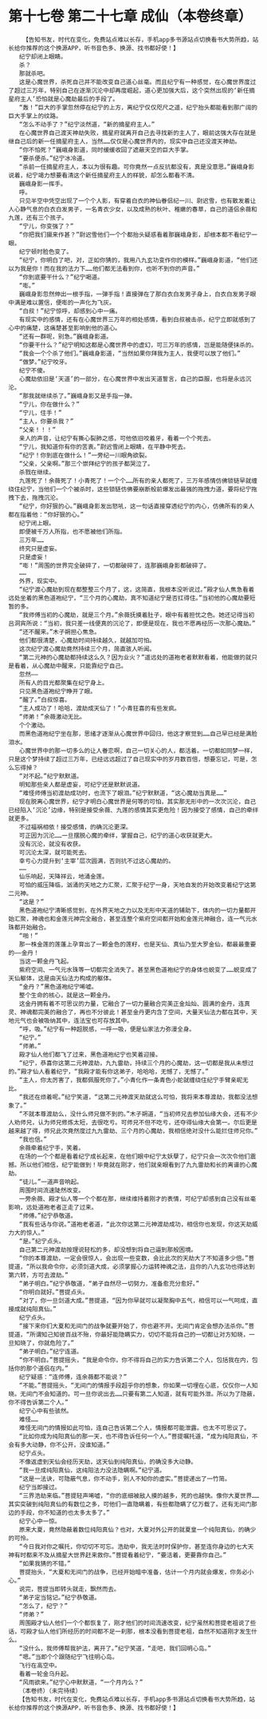 # 第十七卷 第二十七章 成仙（本卷终章）
        【告知书友，时代在变化，免费站点难以长存，手机app多书源站点切换看书大势所趋，站长给你推荐的这个换源APP，听书音色多、换源、找书都好使！】
       纪宁却闭上眼睛。
       杀？
       那就杀吧。
       这是心魔世界，杀死自己并不能改变自己道心丝毫。而且纪宁有一种感觉，在心魔世界度过了超过三万年，特别自己在逐渐沉沦中却再度崛起，道心更加强大后，这个突然出现的‘新任摘星府主人’恐怕就是心魔劫最后的手段了。
       “轰！”巨大的手掌忽然停在纪宁的上方，离纪宁仅仅咫尺之遥，纪宁抬头都能看到那广阔的巨大手掌上的纹路。
       “怎么不动手了？”纪宁淡然道，“新的摘星府主人。”
       在心魔世界自己渡天神劫失败，摘星府就离开自己去寻找新的主人了，眼前这强大存在就是继自己后的新一任摘星府主人，当然……仅仅是心魔世界内的，现实中自己还没渡天神劫。
       “你不怕死？”巍峨身影道，同时缓缓收回了遮蔽天空的巨大手掌。
       “要杀便杀。”纪宁冰冷道。
       “杀前一任摘星府主人，本以为很有趣。可你竟然一点反抗都没有，真是没意思。”巍峨身影说着，纪宁竭力想要看清这个新任摘星府主人的样貌，却怎么都看不清。
       巍峨身影一挥手。
       呼。
       只见半空中凭空出现了一个个人影，有穿着白衣的神仙眷侣纪一川、尉迟雪，也有散发着让人心静气息的白衣白发男子，一名青衣少女，以及成熟的秋叶、稚嫩的春草，自己的道侣余薇和九莲，还有三个孩子。
       “宁儿，你变强了？”
       “你把我们摄来作甚？”尉迟雪他们一个个都抬头疑惑看着那巍峨身影，却根本都不看纪宁一眼。
       纪宁顿时脸色变了。
       “纪宁，你明白了吧，对，正如你猜的，我用八九玄功变作你的模样。”巍峨身影道，“他们还以为我是你！而在我的法力下……他们都无法看到你，也听不到你的声音。”
       “你到底要干什么？”纪宁喝道。
       “嘭。”
       巍峨身影忽然伸出一根手指，一弹手指！直接弹在了那白衣白发男子身上，白衣白发男子眼中满是难以置信，便嘭的一声化为飞灰。
       “白叔！”纪宁惊呼，却感到心中一痛。
       有现实中的感情，还有在心魔世界三万年的相处感情，看到白叔被击杀，纪宁立即就感到了心中的痛楚，这痛楚甚至影响到他的道心。
       “还有一群呢，别急。”巍峨身影道。
       “你要干什么？”纪宁明知这都是心魔世界中的虚幻，可三万年的感情，岂是能随便抹杀的。
       “我会一个个杀了他们。”巍峨身影道，“当然如果你拜我为主人，我便可以放了他们。”
       “做梦。”纪宁咬牙。
       纪宁不傻。
       心魔劫依旧是‘天道’的一部分，在心魔世界中发出天道誓言，自己的臣服，也将是永远沉沦。
       “那我就继续杀了。”巍峨身影又是手指一弹。
       “宁儿，你在做什么？”
       “宁儿，住手！”
       “主人，你要杀我？”
       “父亲！！！”
       亲人的声音，让纪宁有撕心裂肺之感，可他依旧咬着牙，看着一个个死去。
       “宁儿，我知道你有你的苦衷。”尉迟雪闭上眼睛，在平静中死去。
       “纪宁！你到底在做什么！”一旁纪一川眼角欲裂。
       “父亲，父亲啊。”那三个崇拜纪宁的孩子都哭泣了。
       杀戮在继续。
       九莲死了！余薇死了！小青死了！一个个……所有的亲人都死了，三万年感情仿佛锁链早就缠绕住纪宁，当他们一个个被杀时，这些锁链仿佛要崩断般前爆发出最强的拖拽力道，要将纪宁拖拽下去，拖拽沉沦。
       “纪宁，你好狠的心。”巍峨身影发出怒吼，这一句话直接穿透纪宁的内心，仿佛所有的亲人都在指着他：“你好狠的心。”
       纪宁闭上眼。
       即便被千万人所指，也不愿被他们所指。
       三万年……
       终究只是虚妄。
       只是虚妄！
       “嘭！”周围的世界完全破碎了，一切都破碎了，连那巍峨身影都破碎了。
       ……
       外界，现实中。
       “纪宁渡心魔劫到现在都整整三个月了，这，这简直，我根本没听说过。”殿才仙人焦急看着远处坐着的黑色道袍纪宁，“三个月的心魔劫，真不知道纪宁是否扛得住。”当初他的心魔劫要短暂的多。
       “我师傅当初的心魔劫，就是三个月。”余薇抚摸着肚子，眼中有着担忧之色。她还记得当初吕洞宾所说：“当初，我只差一线便真的沉沦了，即便是现在，我也不愿再经历一次那心魔劫。”
       “还不醒来。”木子朔担心焦急。
       他们都很清楚，心魔劫时间持续越久，就越加可怕。
       这次纪宁渡心魔劫竟然持续三个月，简直骇人听闻。
       “第二元神的心魔劫都持续这么久？因为业火？”遥远处的道袍老者默默看着，他能做的就只是看着，从心魔劫中醒来，只能靠纪宁自己。
       忽然——
       所有人的目光都聚集在纪宁身上。
       只见黑色道袍纪宁睁开了眼。
       “醒了。”白叔惊喜。
       “主人成功了！哈哈，渡劫成天仙了！”小青狂喜的有些发疯。
       “师弟！”余薇激动无比。
       个个激动。
       而黑色道袍纪宁坐在那，思绪才逐渐从心魔世界中回归，他这才察觉到……自己早已经是满脸泪水。
       心魔世界中的那一切多么的让人眷恋啊，自己一切关心的人，都活着。一切都如同梦一样，只是这个梦持续了超过三万年，已经远远超过了自己现实中的岁月数百倍，想要忘记，可是，怎么忘得掉？
       “对不起。”纪宁默默道。
       明知那些亲人都是虚妄，可纪宁还是默默说道。
       “难怪师傅当初渡劫成功时，也流下了眼泪。”纪宁默默道，“这心魔劫当真是……”
       现在脱离心魔世界，纪宁才明白心魔世界是何等的可怕，其实那无形中的一次次沉沦，自己已经陷入‘沉沦’边缘，特别是接受余薇、九莲的感情其实更危险！因为接受了感情，自己的牵绊就更多。
       不过福祸相依！接受感情，的确沉沦更深。
       可正因为沉沦……一旦摆脱心魔的牵绊，掌握自己，纪宁的道心收获就更大。
       没有沉沦，就没有收获。
       可沉沦太深，就可能死去。
       幸亏心力提升到‘主宰’层次圆满，否则抗不过这心魔劫的。
       ……
       仙乐响起，天降祥云，地涌金莲。
       可怕的威压降临，汹涌的天地之力汇聚，汇聚于纪宁一身，天地自发的开始改变着纪宁这第二元神。
       “这是？”
       黑色道袍纪宁清晰感觉到，在外界天地之力以及无形中天道的辅助下，体内的一切力量都开始汇聚，神魂也和金莲元神完全融合，甚至连整个紫府空间都开始和金莲元神融合，连一气元水珠都开始融合。
       “啪！”
       那一株金莲的莲蓬上孕育出了一颗金色的莲籽，也是天仙、真仙乃至大罗金仙，都最最重要的——金丹！
       当这一颗金丹飞起。
       紫府空间、一气元水珠等一切都完全消失了。甚至黑色道袍纪宁的身体也蜕变了……蜕变成了天仙躯体，这是由天仙法力构成的躯体。
       “金丹？”黑色道袍纪宁唏嘘。
       整个生命的核心，就是这一颗金丹。
       这金丹拥有着不可思议的力量，它融合了一切力量融合完美正金灿灿、圆满的金丹，连真灵、神魂都完美的融合了，再也不分彼此！甚至金丹更内含了空间，大量天仙法力都在其中，天地元气也会被吸纳其中，连法宝也可存放其中。
       “呼，吸。”纪宁有一种超脱感，一呼一吸，便是仙家法力弥漫全身。
       “纪宁。”
       “师弟。”
       殿才仙人他们都飞了过来，黑色道袍纪宁也笑着迎接。
       “纪宁，恭喜你这第二元神渡劫，九九雷劫，持续三个月的心魔劫，这一切都是我从未想过的。”殿才仙人看着纪宁，“我殿才能有你这弟子，哈哈哈，无憾了，无憾了。”
       “主人，你太厉害了，我都佩服死你了。”小青化作一条青色小蛇就缠绕住纪宁手臂亲昵无比。
       “我还在烦着呢。”纪宁笑道，“这第二元神渡天劫就这么可怕，我将来本尊渡劫，我都没法想象了。”
       “不就本尊渡劫么，没什么师兄做不到的。”木子朔道，“当初师兄去参加仙缘大会，还有不少人劝师兄，认为师兄修炼太短，去很吃亏。可师兄不但不吃亏，还夺得仙缘大会第一。尔后更是越来越了得，师兄此次竟然度过九九雷劫、三个月的心魔劫，我相信绝对没什么能拦住师兄你。”
       “我也信。”
       余薇牵着纪宁手，笑着。
       在场的一个个都是看着纪宁成长起来，在他们眼中纪宁太妖孽了，纪宁只会一次次令他们震撼。所以他们相信，纪宁能做到！毕竟就在刚才，他们就亲眼看到了九九雷劫和长的离谱的心魔劫。
       “徒儿。”一道声音响起。
       周围时间流速陡然改变。
       一旁余薇、殿才仙人等一个个都在那，继续维持着刚才的表情，可纪宁却感到自己没有丝毫影响，远处道袍老者正走了过来。
       “师傅。”纪宁恭敬道。
       “我有些话与你说。”道袍老者道，“此次你这第二元神渡劫成功，相信你也发现，你这天劫威力大的惊人。”
       “是。”纪宁点头。
       自己第二元神渡劫按理说轻松的多，却没想到将自己逼到那般困境。
       “你的本尊渡劫，一定会很惊人，会出现一些变数，会比此次的天劫大了不知道多少倍。”菩提道，“所以我命令你，必须剑道大成，必须掌握心力运转神魂之法，且你的八九玄功也得达到第六转，方可去渡劫。”
       “弟子明白。”纪宁恭敬道，“弟子自然尽一切努力，准备愈充分愈好。”
       “你明白就好。”菩提点头。
       “对了，你一旦剑道大成。”菩提道，“因为你早就可以凝聚胸中五气，相信可以一气呵成，直接成就纯阳真仙。”
       纪宁点头。
       “接下来你们大夏和无间门的战争就要开始了，你也避不开。无间门肯定会想办法杀你。”菩提道，“所谓知己知彼百战不殆，你最好能隐瞒实力，切切不能将自己的一切都让对方知晓，一旦知晓了，你就危险了。”
       “弟子明白。”纪宁连道。
       “你不明白。”菩提摇头，“我是命令你，你不得将自己的实力告诉第二个人，包括我在内，包括你的那个道侣在内。”
       纪宁疑惑：“连师傅，连余薇都不能说？”
       “不能。”菩提摇头，“无间门的情报手段超乎你的想象，你如果一切埋在心底，仅仅你一人知晓。无间门不会知道的。可一旦你说出去……只要有第二人知道，就有可能外泄。所以为了隐蔽，你不得告诉第二个人。”
       纪宁心中有些骇然。
       难怪……
       难怪无间门的情报如此可怕，连自己告诉第二个人，情报都可能泄露。也太不可思议了。
       “比如你成为纯阳真仙的那一天，也不得告诉任何一个人。”菩提嘱托道，“成为纯阳真仙，不会有多大动静，你不公开，没谁知道。”
       纪宁点头。
       不像返虚到天仙会经历天劫，这天仙到纯阳真仙，的确没多大动静。
       “我一旦成纯阳真仙，这纯阳法力没法隐瞒啊。”纪宁道。
       “这是一法诀，可隐蔽气息，你不动手，别人不知你的虚实。”菩提递出了一竹简。
       纪宁当即接过。
       “三界浩劫来临。”菩提轻声唏嘘，“你的底细被敌人摸的越多，死的也越快。像你大夏世界……其实突破到纯阳真仙的有数位之多，可他们一直隐瞒着，有些都隐瞒了亿万载了。还有无间门那边的手段，你不知道的也太多太多了。”
       纪宁心中一惊。
       原来大夏，竟然隐蔽着数位纯阳真仙？也对，大夏对外公开的就夏皇一个纯阳真仙，的确少的可怜。
       “今日我对你之嘱托，你切切不可忘。浩劫中，我无法时时保护你，甚至连你身边的七大天神有时都来不及从摘星大世界赶来救你。”菩提看着纪宁，“要活着，更要靠你自己。”
       “如果我猜的不错。”
       菩提抬头，“大夏和无间门的战争，已经开始暗中准备，估计一个月内就会爆发，你务必小心。”
       说完，菩提当即转头就走，飘然而去。
       “弟子定当铭记。”纪宁恭敬道。
       “怎么了，纪宁？”
       “师弟？”
       周围殿才仙人他们一个个都恢复了，刚才他们的时间流速改变，纪宁虽然和菩提老祖说了些话，可殿才仙人他们所经历的时间都不足一刹那，根本没看到菩提老祖，自然不知道刚才发生什么。
       “没什么，我师傅帮我护法，离开了。”纪宁笑道，“走吧，我们回明心岛。”
       “嗯。”当即个个跟随纪宁飞往明心岛。
       飞行在高空中。
       看着一轮金乌升起。
       “风雨欲来。”纪宁心中默默道，“一个月内么？”
       （本卷终）（未完待续）
       【告知书友，时代在变化，免费站点难以长存，手机app多书源站点切换看书大势所趋，站长给你推荐的这个换源APP，听书音色多、换源、找书都好使！】
